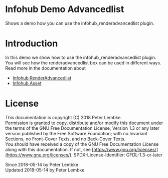 # Infohub Demo Advancedlist
Shows a demo how you can use the infohub_renderadvancedlist plugin.  

# Introduction
In this demo we show how to use the infohub_renderadvancedlist plugin.  
You will see how the renderadvancedlist box can be used in different ways.    
Read more in the documentation about  

- [Infohub RenderAdvancedlist](plugin,infohub_renderadvancedlist)
- [Infohub Asset](plugin,infohub_asset)

# License
This documentation is copyright (C) 2018 Peter Lembke.    
Permission is granted to copy, distribute and/or modify this document under the terms of the GNU Free Documentation License, Version 1.3 or any later version published by the Free Software Foundation; with no Invariant Sections, no Front-Cover Texts, and no Back-Cover Texts.    
You should have received a copy of the GNU Free Documentation License along with this documentation. If not, see [https://www.gnu.org/licenses/](https://www.gnu.org/licenses/).  SPDX-License-Identifier: GFDL-1.3-or-later  

Since 2018-05-14 by Peter Lembke    
Updated 2018-05-14 by Peter Lembke  
